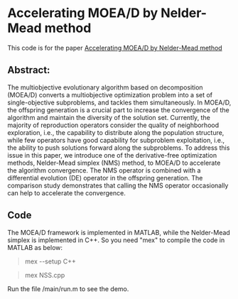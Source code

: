 # Accelerating MOEA/D by Nelder-Mead method

This code is for the paper [Accelerating MOEA/D by Nelder-Mead method](https://ieeexplore.ieee.org/document/7969414/)

## Abstract:

The multiobjective evolutionary algorithm based on decomposition (MOEA/D) converts a multiobjective optimization problem into a set of single-objective subproblems, and tackles them simultaneously. In MOEA/D, the offspring generation is a crucial part to increase the convergence of the algorithm and maintain the diversity of the solution set. Currently, the majority of reproduction operators consider the quality of neighborhood exploration, i.e., the capability to distribute along the population structure, while few operators have good capability for subproblem exploitation, i.e., the ability to push solutions forward along the subproblems. To address this issue in this paper, we introduce one of the derivative-free optimization methods, Nelder-Mead simplex (NMS) method, to MOEA/D to accelerate the algorithm convergence. The NMS operator is combined with a differential evolution (DE) operator in the offspring generation. The comparison study demonstrates that calling the NMS operator occasionally can help to accelerate the convergence.

## Code

The MOEA/D framework is implemented in MATLAB, while the Nelder-Mead simplex is implemented in C++. 
So you need "mex" to compile the code in MATLAB as below:

> mex --setup C++

> mex NSS.cpp

Run the file /main/run.m to see the demo.
